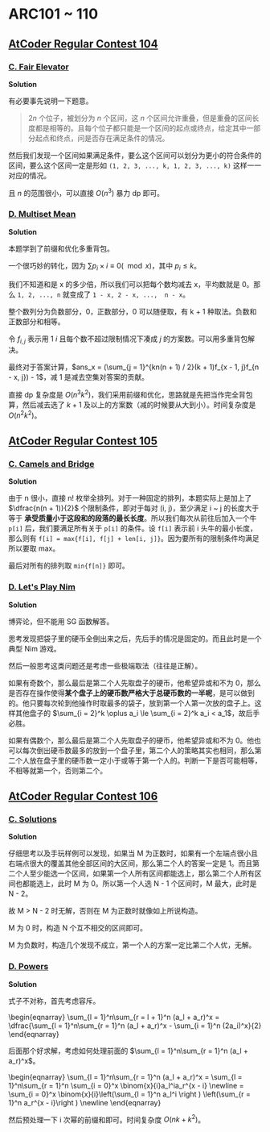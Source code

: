 # ARC101 ~ 110

## [AtCoder Regular Contest 104](https://atcoder.jp/contests/arc104)

### [C. Fair Elevator](https://atcoder.jp/contests/arc104/tasks/arc104_c)

**Solution**

有必要事先说明一下题意。

> $2n$ 个位子，被划分为 $n$ 个区间，这 $n$ 个区间允许重叠，但是重叠的区间长度都是相等的。且每个位子都只能是一个区间的起点或终点，给定其中一部分起点和终点，问是否存在满足条件的情况。

然后我们发现一个区间如果满足条件，要么这个区间可以划分为更小的符合条件的区间，要么这个区间一定是形如 `(1, 2, 3, ..., k, 1, 2, 3, ..., k)` 这样一一对应的情况。

且 $n$ 的范围很小，可以直接 $O(n^3)$ 暴力 dp 即可。


### [D. Multiset Mean](https://atcoder.jp/contests/arc104/tasks/arc104_d)

**Solution**

本题学到了前缀和优化多重背包。

一个很巧妙的转化，因为 $\sum p_i \times i \equiv 0 (\mod x)$，其中 $p_i \le k$。

我们不知道和是 x 的多少倍，所以我们可以把每个数均减去 x，平均数就是 0。那么 `1, 2, ..., n` 就变成了 `1 - x, 2 - x, ...,  n - x`。

整个数列分为负数部分，0，正数部分，0 可以随便取，有 k + 1 种取法。负数和正数部分和相等。

令 $f_{i, j}$ 表示用 $1 ~ i$ 且每个数不超过限制情况下凑成 $j$ 的方案数。可以用多重背包解决。

最终对于答案计算，$ans_x = (\sum_{j = 1}^{kn(n + 1) / 2}(k + 1)f_{x - 1, j}f_{n - x, j}) - 1$，减 1 是减去空集对答案的贡献。

直接 dp 复杂度是 $O(n^3k^2)$，我们采用前缀和优化，思路就是先把当作完全背包算，然后减去选了 $k + 1$ 及以上的方案数（减的时候要从大到小）。时间复杂度是 $O(n^2k^2)$。

## [AtCoder Regular Contest 105](https://atcoder.jp/contests/arc105)

### [C. Camels and Bridge](https://atcoder.jp/contests/arc105/tasks/arc105_c)

**Solution**

由于 n 很小，直接 n! 枚举全排列。对于一种固定的排列，本题实际上是加上了 $\dfrac{n(n + 1)}{2}$ 个限制条件，即对于每对 (i, j)，至少满足 i ~ j 的长度大于等于 **承受质量小于这段和的段落的最长长度**。所以我们每次从前往后加入一个牛 `p[i]` 后，我们要满足所有关于 `p[i]` 的条件。设 `f[i]` 表示前 i 头牛的最小长度，那么则有 `f[i] = max{f[i], f[j] + len[i, j]}`。因为要所有的限制条件均满足所以要取 max。

最后对所有的排列取 `min{f[n]}` 即可。

### [D. Let's Play Nim](https://atcoder.jp/contests/arc105/tasks/arc105_d)

**Solution**

博弈论，但不能用 SG 函数解答。

思考发现把袋子里的硬币全倒出来之后，先后手的情况是固定的。而且此时是一个典型 Nim 游戏。

然后一般思考这类问题还是考虑一些极端取法（往往是正解）。

如果有奇数个，那么最后是第二个人先取盘子的硬币，他希望异或和不为 0，那么是否存在操作使得**某个盘子上的硬币数严格大于总硬币数的一半呢**，是可以做到的。他只要每次轮到他操作时取最多的袋子，放到第一个人第一次放的盘子上。这样其他盘子的 $\sum_{i = 2}^k \oplus a_i \le \sum_{i = 2}^k a_i < a_1$，故后手必胜。

如果有偶数个，那么最后是第二个人先取盘子的硬币，他希望异或和不为 0。他也可以每次倒出硬币数最多的放到一个盘子里，第二个人的策略其实也相同，那么第二个人放在盘子里的硬币数一定小于或等于第一个人的。判断一下是否可能相等，不相等就第一个，否则第二个。


## [AtCoder Regular Contest 106](https://atcoder.jp/contests/arc106)

### [C. Solutions](https://atcoder.jp/contests/arc106/tasks/arc106_c)

**Solution**

仔细思考以及手玩样例可以发现，如果当 M 为正数时，如果有一个左端点很小且右端点很大的覆盖其他全部区间的大区间，那么第二个人的答案一定是 1。而且第二个人至少能选一个区间，如果第一个人所有区间都能选上，那么第二个人所有区间也都能选上，此时 M 为 0。所以第一个人选 N - 1 个区间时，M 最大，此时是 N - 2。

故 M > N - 2 时无解，否则在 M 为正数时就像如上所说构造。

M 为 0 时，构造 N 个互不相交的区间即可。

M 为负数时，构造几个发现不成立，第一个人的方案一定比第二个人优，无解。


### [D. Powers](https://atcoder.jp/contests/arc106/tasks/arc106_d)

**Solution**

式子不对称，首先考虑容斥。

\begin{eqnarray}
    \sum_{l = 1}^n\sum_{r = l + 1}^n (a_l + a_r)^x = \dfrac{\sum_{l = 1}^n\sum_{r = 1}^n (a_l + a_r)^x - \sum_{i = 1}^n (2a_i)^x}{2}
\end{eqnarray}

后面那个好求解，考虑如何处理前面的 $\sum_{l = 1}^n\sum_{r = 1}^n (a_l + a_r)^x$。

\begin{eqnarray}
    \sum_{l = 1}^n\sum_{r = 1}^n (a_l + a_r)^x = \sum_{l = 1}^n\sum_{r = 1}^n \sum_{i = 0}^x \binom{x}{i}a_l^ia_r^{x - i} \newline = \sum_{i = 0}^x \binom{x}{i}\left(\sum_{l = 1}^n a_l^i \right ) \left(\sum_{r = 1}^n a_r^{x - i}\right ) \newline
\end{eqnarray}

然后预处理一下 i 次幂的前缀和即可。时间复杂度 $O(nk + k^2)$。